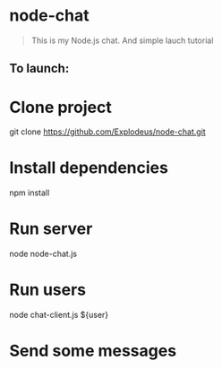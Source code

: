 # node-chat
> This is my Node.js chat. And simple lauch tutorial
## To launch:


# Clone project
git clone https://github.com/Explodeus/node-chat.git

# Install dependencies
npm install

# Run server
node node-chat.js

# Run users
node chat-client.js ${user}

# Send some messages